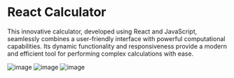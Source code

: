 # React Calculator


This innovative calculator, developed using React and JavaScript, seamlessly combines a user-friendly interface with powerful computational capabilities. Its dynamic functionality and responsiveness provide a modern and efficient tool for performing complex calculations with ease.

![image](https://github.com/mjragon21/react-timer/assets/130816118/48e482c4-3fc8-4d07-96d4-894ce4c9c0f3)
![image](https://github.com/mjragon21/react-timer/assets/130816118/74b5b28f-0f4e-4762-a63e-ce76c340adbc)
![image](https://github.com/mjragon21/react-timer/assets/130816118/94ca2e0b-601f-4bb1-b3ce-5f0ef61d9333)



